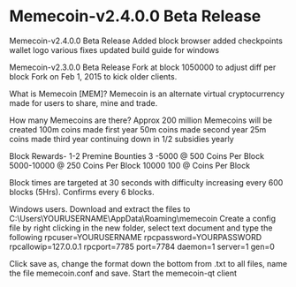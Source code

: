 Memecoin-v2.4.0.0 Beta Release
=========

Memecoin-v2.4.0.0 Beta Release
Added block browser
added checkpoints
wallet logo
various fixes
updated build guide for windows


Memecoin-v2.3.0.0 Beta Release
Fork at block 1050000 to adjust diff per block
Fork on Feb 1, 2015 to kick older clients. 

What is Memecoin [MEM]? 
 Memecoin is an alternate virtual cryptocurrency made for users to share, mine and trade. 

How many Memecoins are there? 
Approx 200 million Memecoins will be created 
100m coins made first year 
50m coins made second year 
25m coins made third year continuing down in 1/2 subsidies yearly

Block Rewards- 
1-2 Premine Bounties
 3 -5000  @ 500 Coins Per Block
5000-10000 @ 250 Coins Per Block
10000 100  @ Coins Per Block

Block times are targeted at 30 seconds with difficulty increasing every 600 blocks (5Hrs). Confirms every 6 blocks.


Windows users. Download and extract the files to C:\Users\YOURUSERNAME\AppData\Roaming\memecoin
Create a config file by right clicking in the new folder, select text document and type the following
rpcuser=YOURUSERNAME 
rpcpassword=YOURPASSWORD
rpcallowip=127.0.0.1 
rpcport=7785 
port=7784
daemon=1 
server=1 
gen=0


Click save as, change the format down the bottom from .txt to all files, name the file memecoin.conf and save. Start the memecoin-qt client
